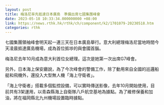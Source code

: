 ```yaml
---
layout: post
title: 梅洛尼率先抵達日本廣島　準備出席七國集團峰會
date: 2023-05-18 10:33:34.000000000 +08:00
link: https://news.rthk.hk/rthk/ch/component/k2/1701079-20230518.htm
categories: rthk
---
```


七國集團領袖峰會明天起一連三天在日本廣島舉行。意大利總理梅洛尼當地時間今天凌晨抵達廣島機場，成為首位抵埗的與會國首腦。

梅洛尼去年10月成為意大利首位女總理。這次是她第一次出席G7峰會。

另外，日本海上保安廳說，為了今次峰會的警備工作，除了動用來自全國的巡邏船艇和飛機外，還投入大型無人機「海上守衛者」。

「海上守衛者」搭載多個監控設備，可以實時傳送影像，去年10月開始使用，目前共有3架運用，以青森縣海上自衛隊八戶航空基地為據點。為了維修保養和加油，將在福岡縣北九州機場設置臨時據點。

